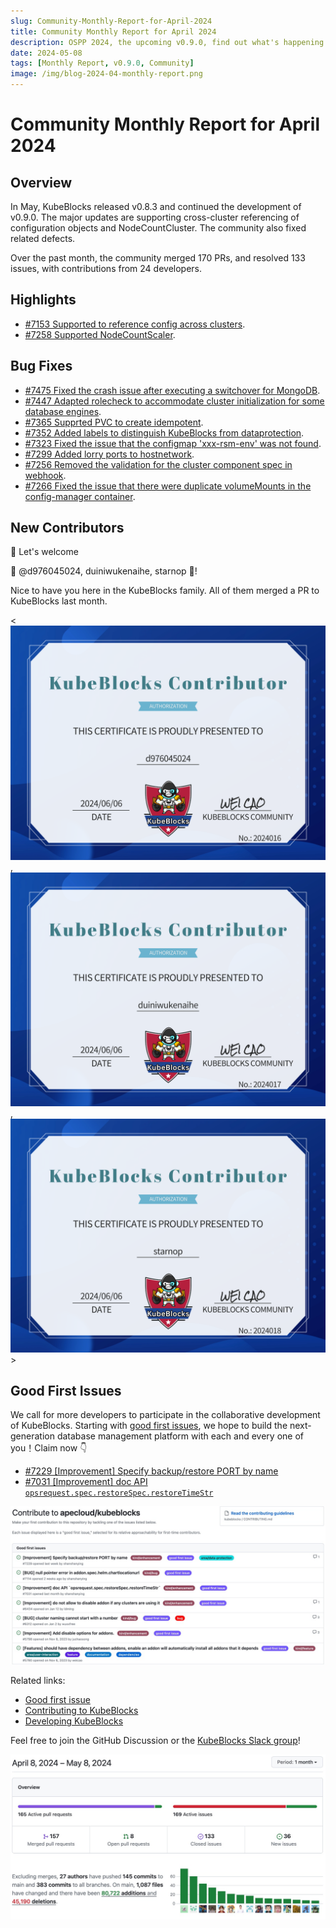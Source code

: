 ```yaml
---
slug: Community-Monthly-Report-for-April-2024
title: Community Monthly Report for April 2024
description: OSPP 2024, the upcoming v0.9.0, find out what's happening in the KubeBlocks community.
date: 2024-05-08
tags: [Monthly Report, v0.9.0, Community]
image: /img/blog-2024-04-monthly-report.png
---
```


# Community Monthly Report for April 2024

## Overview

In May, KubeBlocks released v0.8.3 and continued the development of v0.9.0. The major updates are supporting cross-cluster referencing of configuration objects and NodeCountCluster. The community also fixed related defects.

Over the past month, the community merged 170 PRs, and resolved 133 issues, with contributions from 24 developers.

## Highlights

- [#7153 Supported to reference config across clusters](https://github.com/apecloud/kubeblocks/pull/7153).
- [#7258 Supported NodeCountScaler](https://github.com/apecloud/kubeblocks/pull/7258).

## Bug Fixes

- [#7475 Fixed the crash issue after executing a switchover for MongoDB](https://github.com/apecloud/kubeblocks/pull/7475).
- [#7447 Adapted rolecheck to accommodate cluster initialization for some database engines](https://github.com/apecloud/kubeblocks/pull/7447).
- [#7365 Supprted PVC to create idempotent](https://github.com/apecloud/kubeblocks/pull/7365).
- [#7352 Added labels to distinguish KubeBlocks from dataprotection](https://github.com/apecloud/kubeblocks/pull/7352).
- [#7323 Fixed the issue that the configmap 'xxx-rsm-env' was not found](https://github.com/apecloud/kubeblocks/pull/7323).
- [#7299 Added lorry ports to hostnetwork](https://github.com/apecloud/kubeblocks/pull/7299).
- [#7256 Removed the validation for the cluster component spec in webhook](https://github.com/apecloud/kubeblocks/pull/7256).
- [#7266 Fixed the issue that there were duplicate volumeMounts in the config-manager container](https://github.com/apecloud/kubeblocks/pull/7267).

## New Contributors

👏 Let's welcome

💙 @d976045024, duiniwukenaihe, starnop 💙!

Nice to have you here in the KubeBlocks family. All of them merged a PR to KubeBlocks last month.

<![d976045024](./../static/img/2024-05-certificate-d976045024.png),![duiniwukenaihe](./../static/img/2024-05-certificate-duiniwukenaihe.png),![starnop](./../static/img/2024-05-certificate-starnop.png)>

## Good First Issues

We call for more developers to participate in the collaborative development of KubeBlocks. Starting with [good first issues](https://github.com/apecloud/kubeblocks/contribute), we hope to build the next-generation database management platform with each and every one of you！Claim now 👇

- [#7229 [Improvement] Specify backup/restore PORT by name](https://github.com/apecloud/kubeblocks/issues/7229)
- [#7031 [Improvement] doc API `opsrequest.spec.restoreSpec.restoreTimeStr`](https://github.com/apecloud/kubeblocks/issues/7031)

![2024-04-good-first-issues](./../static/images/2024-04-good-first-issues.jpg)

Related links:
- [Good first issue](https://github.com/apecloud/kubeblocks/contribute)
- [Contributing to KubeBlocks](https://github.com/apecloud/kubeblocks/blob/main/docs/CONTRIBUTING.md)
- [Developing KubeBlocks](https://github.com/apecloud/kubeblocks/blob/main/docs/00%20-%20index.md)

Feel free to join the GitHub Discussion or the [KubeBlocks Slack group](https://join.slack.com/t/kubeblocks/shared_invite/zt-29tx52d8n-vli24S6gtD5ODJlNUqLqbQ)!

![2024-04-overview](./../static/images/2024-04-overview.jpg)